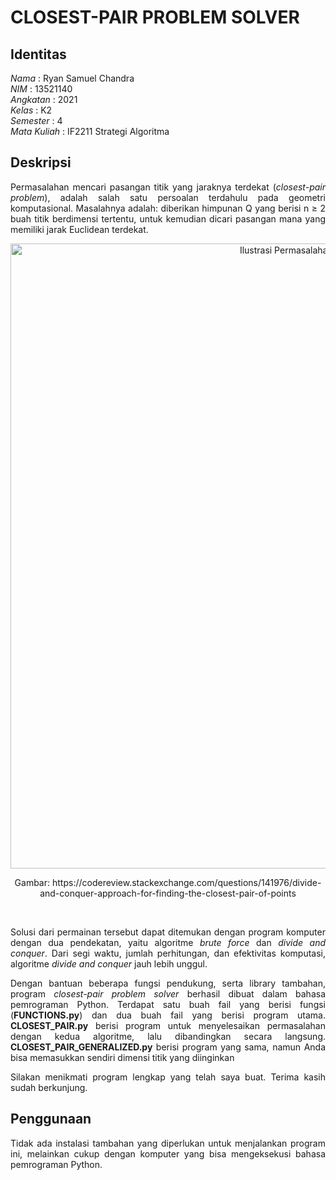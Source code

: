 # CLOSEST-PAIR PROBLEM SOLVER
## Identitas
*Nama* : Ryan Samuel Chandra<br />
*NIM* : 13521140<br />
*Angkatan* : 2021<br />
*Kelas* : K2<br />
*Semester* : 4<br />
*Mata Kuliah* : IF2211 Strategi Algoritma

## Deskripsi
<p align="justify">Permasalahan mencari pasangan titik yang jaraknya terdekat (<i>closest-pair problem</i>), adalah salah satu persoalan terdahulu pada geometri komputasional. Masalahnya adalah: diberikan himpunan Q yang berisi n ≥ 2 buah titik berdimensi tertentu, untuk kemudian dicari pasangan mana yang memiliki jarak Euclidean terdekat.</p>
<p align="center">
  <img width="1000" src="https://i.imgur.com/bm0vid8.png" alt="Ilustrasi Permasalahan <i>Closest-Pair</i>">
</p>
<p align="center">Gambar: https://codereview.stackexchange.com/questions/141976/divide-and-conquer-approach-for-finding-the-closest-pair-of-points</p><br />

<p align="justify">Solusi dari permainan tersebut dapat ditemukan dengan program komputer dengan dua pendekatan, yaitu algoritme <i>brute force</i> dan <i>divide and conquer</i>. Dari segi waktu, jumlah perhitungan, dan efektivitas komputasi, algoritme <i>divide and conquer</i> jauh lebih unggul.</p>

<p align="justify">Dengan bantuan beberapa fungsi pendukung, serta library tambahan, program <i>closest-pair problem solver</i> berhasil dibuat dalam bahasa pemrograman Python. Terdapat satu buah fail yang berisi fungsi (<b>FUNCTIONS.py</b>) dan dua buah fail yang berisi program utama. <b>CLOSEST_PAIR.py</b> berisi program untuk menyelesaikan permasalahan dengan kedua algoritme, lalu dibandingkan secara langsung. <b>CLOSEST_PAIR_GENERALIZED.py</b> berisi program yang sama, namun Anda bisa memasukkan sendiri dimensi titik yang diinginkan</p>

<p align="justify">Silakan menikmati program lengkap yang telah saya buat. Terima kasih sudah berkunjung.</p>


## Penggunaan
<p align="justify">Tidak ada instalasi tambahan yang diperlukan untuk menjalankan program ini, melainkan cukup dengan komputer yang bisa mengeksekusi bahasa pemrograman Python.</p>
